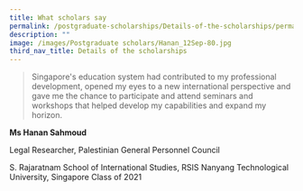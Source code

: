```yaml
---
title: What scholars say
permalink: /postgraduate-scholarships/Details-of-the-scholarships/permalink
description: ""
image: /images/Postgraduate scholars/Hanan_12Sep-80.jpg
third_nav_title: Details of the scholarships
---
```

> Singapore's education system had contributed to my professional development, opened my eyes to a new international perspective and gave me the chance to participate and attend seminars and workshops that helped develop my capabilities and expand my horizon.

**Ms Hanan Sahmoud**

Legal Researcher, Palestinian General Personnel Council

S. Rajaratnam School of International Studies, RSIS
Nanyang Technological University, Singapore
Class of 2021